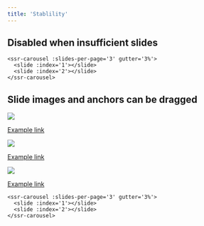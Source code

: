 ```yaml
---
title: 'Stablility'
---
```


## Disabled when insufficient slides

<ssr-carousel :slides-per-page='3' gutter='3%'>
  <slide :index='1'></slide>
  <slide :index='2'></slide>
</ssr-carousel>

```vue
<ssr-carousel :slides-per-page='3' gutter='3%'>
  <slide :index='1'></slide>
  <slide :index='2'></slide>
</ssr-carousel>
```

## Slide images and anchors can be dragged

<ssr-carousel :slides-per-page='2' gutter='3%'>
  <slide :index='1'>
    <img src='/imgs/gradient.png'>
    <p><a href="https://www.bukwild.com">Example link</a></p>
  </slide>
  <slide :index='2'>
    <img src='/imgs/gradient.png'>
    <p><a href="https://www.bukwild.com">Example link</a></p>
  </slide>
  <slide :index='3'>
    <img src='/imgs/gradient.png'>
    <p><a href="https://www.bukwild.com">Example link</a></p>
  </slide>
</ssr-carousel>

```vue
<ssr-carousel :slides-per-page='3' gutter='3%'>
  <slide :index='1'></slide>
  <slide :index='2'></slide>
</ssr-carousel>
```
